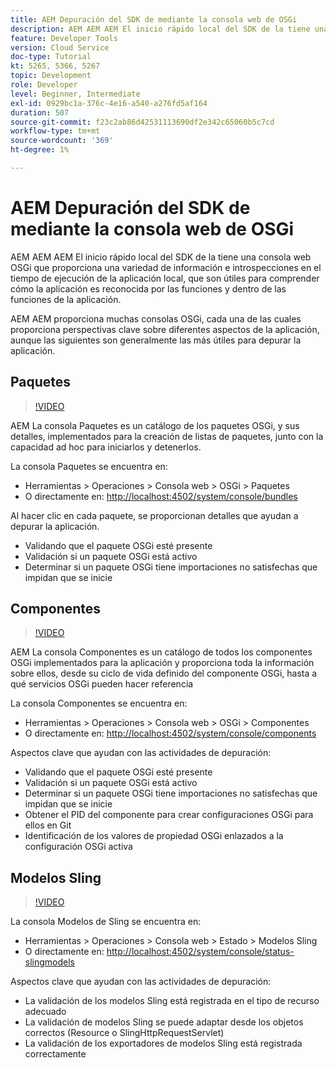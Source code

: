 ```yaml
---
title: AEM Depuración del SDK de mediante la consola web de OSGi
description: AEM AEM AEM El inicio rápido local del SDK de la tiene una consola web OSGi que proporciona una variedad de información e introspecciones en el tiempo de ejecución de la aplicación local, que son útiles para comprender cómo la aplicación es reconocida por las funciones y dentro de las funciones de la aplicación.
feature: Developer Tools
version: Cloud Service
doc-type: Tutorial
kt: 5265, 5366, 5267
topic: Development
role: Developer
level: Beginner, Intermediate
exl-id: 0929bc1a-376c-4e16-a540-a276fd5af164
duration: 507
source-git-commit: f23c2ab86d42531113690df2e342c65060b5c7cd
workflow-type: tm+mt
source-wordcount: '369'
ht-degree: 1%

---
```


# AEM Depuración del SDK de mediante la consola web de OSGi

AEM AEM AEM El inicio rápido local del SDK de la tiene una consola web OSGi que proporciona una variedad de información e introspecciones en el tiempo de ejecución de la aplicación local, que son útiles para comprender cómo la aplicación es reconocida por las funciones y dentro de las funciones de la aplicación.

AEM AEM proporciona muchas consolas OSGi, cada una de las cuales proporciona perspectivas clave sobre diferentes aspectos de la aplicación, aunque las siguientes son generalmente las más útiles para depurar la aplicación.

## Paquetes

>[!VIDEO](https://video.tv.adobe.com/v/34335?quality=12&learn=on)

AEM La consola Paquetes es un catálogo de los paquetes OSGi, y sus detalles, implementados para la creación de listas de paquetes, junto con la capacidad ad hoc para iniciarlos y detenerlos.

La consola Paquetes se encuentra en:

+ Herramientas > Operaciones > Consola web > OSGi > Paquetes
+ O directamente en: [http://localhost:4502/system/console/bundles](http://localhost:4502/system/console/bundles)

Al hacer clic en cada paquete, se proporcionan detalles que ayudan a depurar la aplicación.

+ Validando que el paquete OSGi esté presente
+ Validación si un paquete OSGi está activo
+ Determinar si un paquete OSGi tiene importaciones no satisfechas que impidan que se inicie

## Componentes

>[!VIDEO](https://video.tv.adobe.com/v/34336?quality=12&learn=on)

AEM La consola Componentes es un catálogo de todos los componentes OSGi implementados para la aplicación y proporciona toda la información sobre ellos, desde su ciclo de vida definido del componente OSGi, hasta a qué servicios OSGi pueden hacer referencia

La consola Componentes se encuentra en:

+ Herramientas > Operaciones > Consola web > OSGi > Componentes
+ O directamente en: [http://localhost:4502/system/console/components](http://localhost:4502/system/console/components)

Aspectos clave que ayudan con las actividades de depuración:

+ Validando que el paquete OSGi esté presente
+ Validación si un paquete OSGi está activo
+ Determinar si un paquete OSGi tiene importaciones no satisfechas que impidan que se inicie
+ Obtener el PID del componente para crear configuraciones OSGi para ellos en Git
+ Identificación de los valores de propiedad OSGi enlazados a la configuración OSGi activa

## Modelos Sling

>[!VIDEO](https://video.tv.adobe.com/v/34337?quality=12&learn=on)

La consola Modelos de Sling se encuentra en:

+ Herramientas > Operaciones > Consola web > Estado > Modelos Sling
+ O directamente en: [http://localhost:4502/system/console/status-slingmodels](http://localhost:4502/system/console/status-slingmodels)

Aspectos clave que ayudan con las actividades de depuración:

+ La validación de los modelos Sling está registrada en el tipo de recurso adecuado
+ La validación de modelos Sling se puede adaptar desde los objetos correctos (Resource o SlingHttpRequestServlet)
+ La validación de los exportadores de modelos Sling está registrada correctamente
